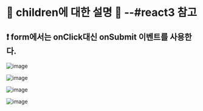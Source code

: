 # 🧒 children에 대한 설명 🧒 --#react3 참고

## ❗ form에서는 onClick대신 onSubmit 이벤트를 사용한다.

![image](https://github.com/kgy424/react_basic/assets/129706828/4eddbeeb-0a52-4060-a644-bceb0c1f35ca)

![image](https://github.com/kgy424/react_basic/assets/129706828/7ba606f7-23fc-4d84-a387-2552fc887754)

![image](https://github.com/kgy424/react_basic/assets/129706828/5acf1bc7-0687-4621-8565-e3e4330a4f0d)

![image](https://github.com/kgy424/react_basic/assets/129706828/017904d0-96d5-4289-8b55-1a6cd13533e0)
